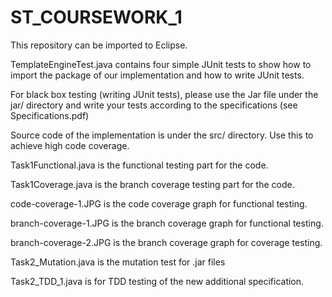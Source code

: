 # ST_COURSEWORK_1

This repository can be imported to Eclipse.

TemplateEngineTest.java contains four simple JUnit tests to show how to import the package of our implementation and how to write JUnit tests. 

For black box testing (writing JUnit tests), please use the Jar file under the jar/ directory and write your tests according to the specifications (see Specifications.pdf)

Source code of the implementation is under the src/ directory. Use this to achieve high code coverage.

Task1Functional.java is the functional testing part for the code.

Task1Coverage.java is the branch coverage testing part for the code.

code-coverage-1.JPG is the code coverage graph for functional testing.

branch-coverage-1.JPG is the branch coverage graph for functional testing.

branch-coverage-2.JPG is the branch coverage graph for coverage testing.

Task2_Mutation.java is the mutation test for .jar files

Task2_TDD_1.java is for TDD testing of the new additional specification.
